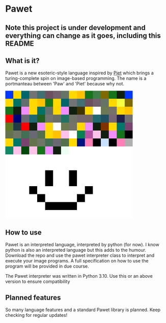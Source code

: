 # Pawet
**Note this project is under development and everything can change as it goes, including this README**
---
## What is it?
Pawet is a new esoteric-style language inspired by [Piet](https://esolangs.org/wiki/Piet) which brings a turing-complete spin on image-based programming. The name is a portmanteau between 'Paw' and 'Piet' because why not.

![Pawet Example](example.png)

## How to use
Pawet is an interpreted language, interpreted by python (for now). I know python is also an interpreted language but this adds to the humour. Download the repo and use the pawet interpreter class to interpret and execute your image programs. A full specification on how to use the program will be provided in due course.

The Pawet interpreter was written in Python 3.10. Use this or an above version to ensure compatibility
## Planned features
So many language features and a standard Pawet library is planned. Keep checking for regular updates!